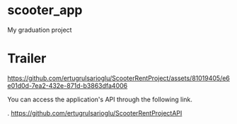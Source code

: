 # scooter_app

My graduation project

# Trailer

https://github.com/ertugrulsarioglu/ScooterRentProject/assets/81019405/e6e01d0d-7ea2-432e-871d-b3863dfa4006

You can access the application's API through the following link.

. https://github.com/ertugrulsarioglu/ScooterRentProjectAPI


